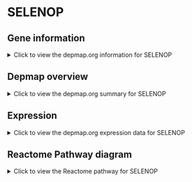 <h1>SELENOP</h1>

<h2>Gene information</h2>
<details>
  <summary>Click to view the depmap.org information for SELENOP</summary>
  <p><a href="https://depmap.org/portal/gene/SELENOP?tab=about" target="_BLANK">Open page in a new tab...</a></p>
  <iframe src="https://depmap.org/portal/gene/SELENOP?tab=about" style="border:none;width:100%;height:800px"></iframe>
</details>

<h2>Depmap overview</h2>
<details>
  <summary>Click to view the depmap.org summary for SELENOP</summary>
  <p><a href="https://depmap.org/portal/gene/SELENOP?tab=overview" target="_BLANK">Open page in a new tab...</a></p>
  <iframe src="https://depmap.org/portal/gene/SELENOP?tab=overview" style="border:none;width:100%;height:800px"></iframe>
</details>

<h2>Expression</h2>
<details>
  <summary>Click to view the depmap.org expression data for SELENOP</summary>
  <p><a href="https://depmap.org/portal/gene/SELENOP?tab=characterization" target="_BLANK">Open page in a new tab...</a></p>
  <iframe src="https://depmap.org/portal/gene/SELENOP?tab=characterization" style="border:none;width:100%;height:800px"></iframe>
</details>



<h2>Reactome Pathway diagram</h2>
<details>
  <summary>Click to view the Reactome pathway for SELENOP</summary>
  <p><a href="https://reactome.org/PathwayBrowser/#/R-HSA-114608" target="_BLANK">Open page in a new tab...</a></p>
  <p>Platelet degranulation </p>
<iframe src="https://reactome.org/PathwayBrowser/#/R-HSA-114608" style="border:none;width:100%;height:800px"></iframe>
</details>



